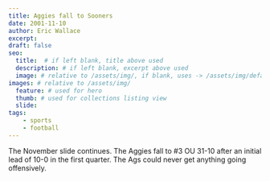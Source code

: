 ```yaml
---
title: Aggies fall to Sooners
date: 2001-11-10
author: Eric Wallace
excerpt:
draft: false
seo:
  title:  # if left blank, title above used
  description: # if left blank, excerpt above used
  image: # relative to /assets/img/, if blank, uses -> /assets/img/default.png
images: # relative to /assets/img/
  feature: # used for hero
  thumb: # used for collections listing view
  slide:
tags:
    - sports
    - football
---
```


The November slide continues. The Aggies fall to #3 OU 31-10 after an initial lead of 10-0 in the first quarter. The Ags could never get anything going offensively.

